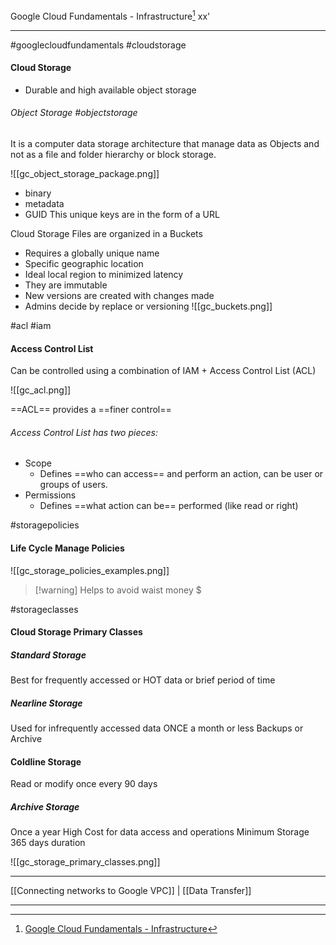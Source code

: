 Google Cloud Fundamentals - Infrastructure[^1] 
xx'
***
#googlecloudfundamentals #cloudstorage

#### Cloud Storage
- Durable and high available object storage

###### Object Storage #objectstorage
It is a computer data storage architecture that manage data as Objects
and not as a file and folder hierarchy or block storage.

![[gc_object_storage_package.png]]
- binary
- metadata
- GUID
This unique keys are in the form of a URL


Cloud Storage Files are organized in a Buckets
- Requires a globally unique name
- Specific geographic location
- Ideal local region to minimized latency
- They are immutable
- New versions are created with changes made
- Admins decide by replace or versioning
![[gc_buckets.png]]


#acl #iam
#### Access Control List
Can be controlled using a combination of IAM + Access Control List (ACL)

![[gc_acl.png]]

==ACL== provides a ==finer control==

###### Access Control List has two pieces:
- Scope
	- Defines ==who can access== and perform an action, can be user or groups of users.
- Permissions
	- Defines ==what action can be== performed (like read or right)


#storagepolicies
#### Life Cycle Manage Policies

![[gc_storage_policies_examples.png]]

>[!warning] Helps to avoid waist money $



#storageclasses
#### Cloud Storage Primary Classes

##### Standard Storage
Best for frequently accessed or HOT data or brief period of time

##### Nearline Storage
Used for infrequently accessed data ONCE a month or less
Backups or Archive

#### Coldline Storage
Read or modify once every 90 days

##### Archive Storage
Once a year
High Cost for data access and operations
Minimum Storage 365 days duration

![[gc_storage_primary_classes.png]]




***
[[Connecting networks to Google VPC]] | [[Data Transfer]]

***
[^1]: [Google Cloud Fundamentals - Infrastructure](https://www.coursera.org/learn/gcp-fundamentals/home)


